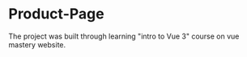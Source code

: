 # Product-Page
The project was built through learning "intro to Vue 3" course on vue mastery website.
